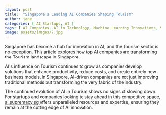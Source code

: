 ```yaml
---
layout: post
title:  "Singapore's Leading AI Companies Shaping Tourism"
author: jane
categories: [ AI Startups, AI ]
tags: [ AI Companies, AI in Technology, Machine Learning Innovations, Smart Cities ]
image: assets/images/7.jpg
---
```


Singapore has become a hub for innovation in AI, and the Tourism sector is no exception. This article explores how top AI companies are transforming the Tourism landscape in Singapore.

AI's influence on Tourism continues to grow as companies develop solutions that enhance productivity, reduce costs, and create entirely new business models. In Singapore, AI-driven companies are not just improving traditional methods but transforming the very fabric of the industry.

The continued evolution of AI in Tourism shows no signs of slowing down. For startups and companies looking to stay ahead in this competitive space, <a href="https://ai.supremacy.sg" target="_blank"> ai.supremacy.sg </a> offers unparalleled resources and expertise, ensuring they remain at the cutting edge of AI innovation.
